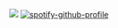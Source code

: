 ![](https://komarev.com/ghpvc/?username=goldensecond&color=red&style=plastic)
[![spotify-github-profile](https://spotify-github-profile.kittinanx.com/api/view?uid=31ehtcwmjc3nays62yf2gp3toe44&cover_image=true&theme=default&show_offline=false&background_color=121212&interchange=false&bar_color=831100)](https://github.com/kittinan/spotify-github-profile)
